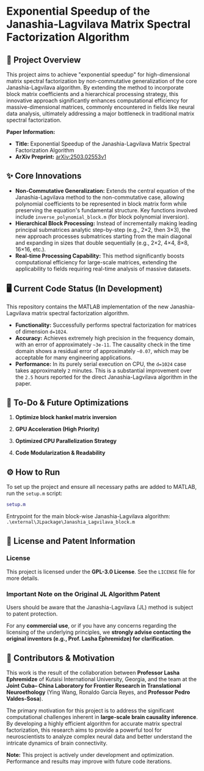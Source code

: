 

# Exponential Speedup of the Janashia-Lagvilava Matrix Spectral Factorization Algorithm

## 🚀 Project Overview

This project aims to achieve "exponential speedup" for high-dimensional matrix spectral factorization by non-commutative generalization of the core Janashia-Lagvilava algorithm. By extending the method to incorporate block matrix coefficients and a hierarchical processing strategy, this innovative approach significantly enhances computational efficiency for massive-dimensional matrices, commonly encountered in fields like neural data analysis, ultimately addressing a major bottleneck in traditional matrix spectral factorization.

**Paper Information:**
*   **Title:** Exponential Speedup of the Janashia-Lagvilava Matrix Spectral Factorization Algorithm
*   **ArXiv Preprint:** [arXiv:2503.02553v1](https://arxiv.org/abs/2503.02553)

## ✨ Core Innovations

*   **Non-Commutative Generalization:** Extends the central equation of the Janashia-Lagvilava method to the non-commutative case, allowing polynomial coefficients to be represented in block matrix form while preserving the equation's fundamental structure. Key functions involved include  `inverse_polynomial_block.m` (for block polynomial inversion).
*   **Hierarchical Block Processing:** Instead of incrementally making leading principal submatrices analytic step-by-step (e.g., 2×2, then 3×3), the new approach processes submatrices starting from the main diagonal and expanding in sizes that double sequentially (e.g., 2×2, 4×4, 8×8, 16×16, etc.).
*   **Real-time Processing Capability:** This method significantly boosts computational efficiency for large-scale matrices, extending the applicability to fields requiring real-time analysis of massive datasets.

## 🖥️ Current Code Status (In Development)

This repository contains the MATLAB implementation of the new Janashia-Lagvilava matrix spectral factorization algorithm.

*   **Functionality:** Successfully performs spectral factorization for matrices of dimension `d=1024`.
*   **Accuracy:** Achieves extremely high precision in the frequency domain, with an error of approximately `~3e-11`. The causality check in the time domain shows a residual error of approximately `~0.07`, which may be acceptable for many engineering applications.
*   **Performance:** In its purely serial execution on CPU, the `d=1024` case takes approximately `2` minutes. This is a substantial improvement over the `2.5` hours reported for the direct Janashia-Lagvilava algorithm in the paper.

## 🚧 To-Do & Future Optimizations

1.  **Optimize block hankel matrix inversion** 

2.  **GPU Acceleration (High Priority)**

3.  **Optimized CPU Parallelization Strategy** 

4.  **Code Modularization & Readability**

## ⚙️ How to Run

To set up the project and ensure all necessary paths are added to MATLAB, run the `setup.m` script:

```matlab
setup.m
```

Entrypoint for the main block-wise Janashia-Lagvilava algorithm:
`.\external\JLpackage\Janashia_Lagvilava_block.m`

## 📜 License and Patent Information

### License

This project is licensed under the **GPL-3.0 License**. See the `LICENSE` file for more details.

### Important Note on the Original JL Algorithm Patent

Users should be aware that the Janashia-Lagvilava (JL) method is subject to patent protection.

For any **commercial use**, or if you have any concerns regarding the licensing of the underlying principles, we **strongly advise contacting the original inventors (e.g., Prof. Lasha Ephremidze) for clarification**.

## 🤝 Contributors & Motivation

This work is the result of the collaboration between **Professor Lasha Ephremidze** of Kutaisi International University, Georgia, and the team at the **Joint Cuba– China Laboratory for Frontier Research in Translational Neuroethology** (Ying Wang, Ronaldo García Reyes, and **Professor Pedro Valdes-Sosa**).

The primary motivation for this project is to address the significant computational challenges inherent in **large-scale brain causality inference**. By developing a highly efficient algorithm for accurate matrix spectral factorization, this research aims to provide a powerful tool for neuroscientists to analyze complex neural data and better understand the intricate dynamics of brain connectivity.

**Note:** This project is actively under development and optimization. Performance and results may improve with future code iterations.



